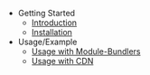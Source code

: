 <!-- docs/_sidebar.md -->

* Getting Started
    * [Introduction](/)
    * [Installation](install.md)
* Usage/Example
    * [Usage with Module-Bundlers](bundlers.md)
    * [Usage with CDN](browser.md)
